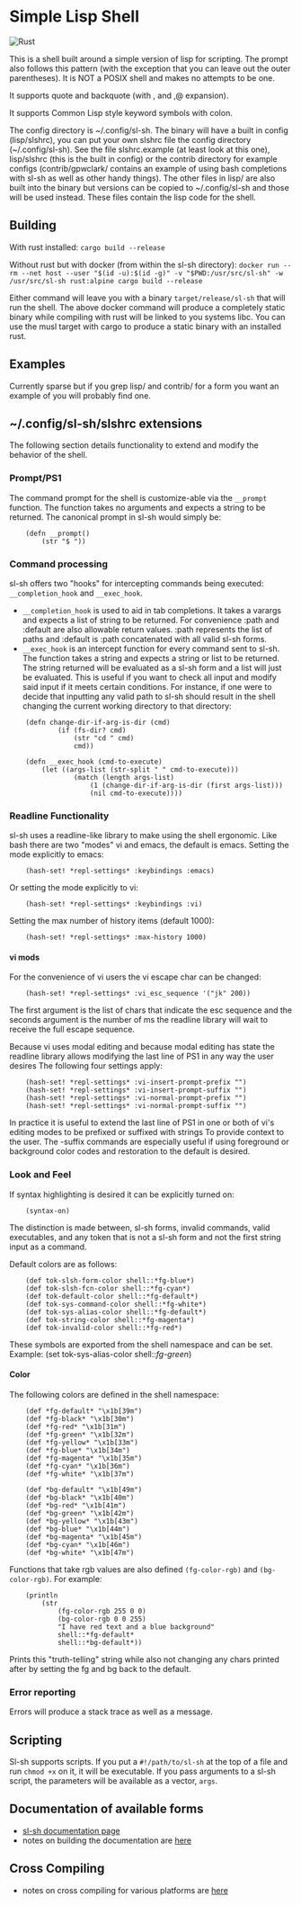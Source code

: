 # Simple Lisp Shell

![Rust](https://github.com/sstanfield/sl-sh/workflows/Rust/badge.svg?branch=master)

This is a shell built around a simple version of lisp for scripting.  The prompt
also follows this pattern (with the exception that you can leave out the outer
parentheses).  It is NOT a POSIX shell and makes no attempts to be one.

It supports quote and backquote (with , and ,@ expansion).

It supports Common Lisp style keyword symbols with colon.

The config directory is \~/.config/sl-sh.  The binary will have a built in config (lisp/slshrc),
you can put your own slshrc file the config directory (\~/.config/sl-sh).
See the file slshrc.example (at least look at this one), lisp/slshrc (this is the built in config)
or the contrib directory for example configs (contrib/gpwclark/ contains an example of using bash
completions with sl-sh as well as other handy things).  The other files in lisp/ are also built
into the binary but versions can be copied to \~/.config/sl-sh and those will be used instead.
These files contain the lisp code for the shell.

## Building

With rust installed:
```cargo build --release```

Without rust but with docker (from within the sl-sh directory):
```docker run --rm --net host --user "$(id -u):$(id -g)" -v "$PWD:/usr/src/sl-sh" -w /usr/src/sl-sh rust:alpine cargo build --release```

Either command will leave you with a binary ```target/release/sl-sh``` that will run the shell.
The above docker command will produce a completely static binary while compiling with rust will
be linked to you systems libc.  You can use the musl target with cargo to produce a static binary
with an installed rust.

## Examples
Currently sparse but if you grep lisp/ and contrib/ for a form you want an example of you will probably find one.

## ~/.config/sl-sh/slshrc extensions
The following section details functionality to extend and modify the behavior of
the shell.

### Prompt/PS1
The command prompt for the shell is customize-able via the `__prompt` function. The
function takes no arguments and expects a string to be returned. The canonical
prompt in sl-sh would simply be:
```
	(defn __prompt()
		(str "$ "))
```

### Command processing
sl-sh offers two "hooks" for intercepting commands being executed:
`__completion_hook` and `__exec_hook`.
- `__completion_hook` is used to aid in tab completions. It takes a varargs and
expects a list of string to be returned. For convenience :path and :default
are also allowable return values. :path represents the list of paths and
:default is :path concatenated with all valid sl-sh forms.
- `__exec_hook` is an intercept function for every command sent to sl-sh. The
function takes a string and expects a string or list to be returned. The string
returned will be evaluated as a sl-sh form and a list will just be evaluated.
This is useful if you want to check all input and modify said input if it meets
certain conditions. For instance, if one were to decide that inputting any
valid path to sl-sh should result in the shell changing the current working
directory to that directory:
```
	(defn change-dir-if-arg-is-dir (cmd)
			(if (fs-dir? cmd)
				(str "cd " cmd)
				cmd))

	(defn __exec_hook (cmd-to-execute)
		(let ((args-list (str-split " " cmd-to-execute)))
				(match (length args-list)
					(1 (change-dir-if-arg-is-dir (first args-list)))
					(nil cmd-to-execute))))
```


### Readline Functionality
sl-sh uses a readline-like library to make using the shell ergonomic. Like bash
there are two "modes" vi and emacs, the default is emacs. Setting the mode
explicitly to emacs:
```
	(hash-set! *repl-settings* :keybindings :emacs)
```
Or setting the mode explicitly to vi:
```
	(hash-set! *repl-settings* :keybindings :vi)
```
Setting the max number of history items (default 1000):
```
	(hash-set! *repl-settings* :max-history 1000)
```

#### vi mods

For the convenience of vi users the vi escape char can be changed:
```
	(hash-set! *repl-settings* :vi_esc_sequence '("jk" 200))
```
The first argument is the list of chars that indicate the esc sequence and the
seconds argument is the number of ms the readline library will wait to receive
the full escape sequence.

Because vi uses modal editing and because modal editing has state the readline
library allows modifying the last line of PS1 in any way the user desires The
following four settings apply:
```
	(hash-set! *repl-settings* :vi-insert-prompt-prefix "")
	(hash-set! *repl-settings* :vi-insert-prompt-suffix "")
	(hash-set! *repl-settings* :vi-normal-prompt-prefix "")
	(hash-set! *repl-settings* :vi-normal-prompt-suffix "")
```
In practice it is useful to extend the last line of PS1 in one or both of vi's
editing modes to be prefixed or suffixed with strings To provide context to
the user. The -suffix commands are especially useful if using foreground or
background color codes and restoration to the default is desired.

### Look and Feel
If syntax highlighting is desired it can be explicitly turned on:
```
	(syntax-on)
```
The distinction is made between, sl-sh forms, invalid commands, valid
executables, and any token that is not a sl-sh form and not the first string
input as a command.

Default colors are as follows:
```
	(def tok-slsh-form-color shell::*fg-blue*)
	(def tok-slsh-fcn-color shell::*fg-cyan*)
	(def tok-default-color shell::*fg-default*)
	(def tok-sys-command-color shell::*fg-white*)
	(def tok-sys-alias-color shell::*fg-default*)
	(def tok-string-color shell::*fg-magenta*)
	(def tok-invalid-color shell::*fg-red*)
```

These symbols are exported from the shell namespace and can be set.  Example:
(set tok-sys-alias-color shell::*fg-green*)

#### Color

The following
colors are defined in the shell namespace:
```
	(def *fg-default* "\x1b[39m")
	(def *fg-black* "\x1b[30m")
	(def *fg-red* "\x1b[31m")
	(def *fg-green* "\x1b[32m")
	(def *fg-yellow* "\x1b[33m")
	(def *fg-blue* "\x1b[34m")
	(def *fg-magenta* "\x1b[35m")
	(def *fg-cyan* "\x1b[36m")
	(def *fg-white* "\x1b[37m")

	(def *bg-default* "\x1b[49m")
	(def *bg-black* "\x1b[40m")
	(def *bg-red* "\x1b[41m")
	(def *bg-green* "\x1b[42m")
	(def *bg-yellow* "\x1b[43m")
	(def *bg-blue* "\x1b[44m")
	(def *bg-magenta* "\x1b[45m")
	(def *bg-cyan* "\x1b[46m")
	(def *bg-white* "\x1b[47m")
```
Functions that take rgb values are also defined `(fg-color-rgb)` and
`(bg-color-rgb)`. For example:
```
	(println
		(str
			(fg-color-rgb 255 0 0)
			(bg-color-rgb 0 0 255)
			"I have red text and a blue background"
			shell::*fg-default*
			shell::*bg-default*))
```
Prints this "truth-telling" string while also not changing any chars printed after
by setting the fg and bg back to the default.

### Error reporting
Errors will produce a stack trace as well as a message.

## Scripting
Sl-sh supports scripts. If you put a `#!/path/to/sl-sh` at the top
of a file and run `chmod +x` on it, it will be executable. If you pass
arguments to a sl-sh script, the parameters will be available as a vector,
`args`.


## Documentation of available forms
- [sl-sh documentation page](https://sl-sh-dev.github.io/sl-sh/)
- notes on building the documentation are [here](https://github.com/sstanfield/sl-sh/wiki/Building-the-docs)

## Cross Compiling
- notes on cross compiling for various platforms are [here](https://github.com/sstanfield/sl-sh/wiki/Cross-Compiling)
